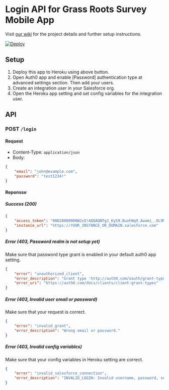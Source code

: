 # Login API for Grass Roots Survey Mobile App
Visit [our wiki](https://github.com/SFDO-Community-Sprints/GrassRootsSurveyMobileApp/wiki) for the project details and further setup instructions.

[![Deploy](https://www.herokucdn.com/deploy/button.svg)](https://heroku.com/deploy)

## Setup
1. Deploy this app to Heroku using above button.
2. Open Auth0 app and enable [Password] authentication type at advanced settings section. Then add your users.
3. Create an integration user in your Salesforce org.
4. Open the Heroku app setting and set config variables for the integration user.

## API 
### POST `/login`
#### Request
* Content-Type: `application/json`
* Body:
```json
{
    "email": "john@example.com",
    "password": "test1234!"
}
```

#### Reponsse
##### Success (200)
```json
{
    "access_token": "00D28000000W2x5!AQQAQNTgJ_KyS9.BuohNq9_Awami_.OL9MiZe24bTt75Un56KChhd7lfJ2J.R_XdgP2cvx_clufew6i9acH8FKG9wacaDdgj",
    "instance_url": "https://YOUR_INSTANCE_OR_DOMAIN.salesforce.com"
}
```
##### Error (403, Password realm is not setup yet)
Make sure that password type grant is enabled in your default auth0 app setting.
```json
{
    "error": "unauthorized_client",
    "error_description": "Grant type 'http://auth0.com/oauth/grant-type/password-realm' not allowed for the client.",
    "error_uri": "https://auth0.com/docs/clients/client-grant-types"
}
```

##### Error (403, Invalid user email or password)
Make sure that your request is correct.
```json
{
    "error": "invalid_grant",
    "error_description": "Wrong email or password."
}
```

##### Error (403, Invalid config variables)
Make sure that your config variables in Heroku setting are correct.
```json
{
    "error": "invalid_salesforce_connection",
    "error_description": "INVALID_LOGIN: Invalid username, password, security token; or user locked out."
}
```